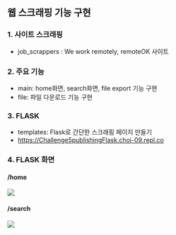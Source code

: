 ## 웹 스크래핑 기능 구현
### 1. 사이트 스크래핑
  + job_scrappers : We work remotely, remoteOK 사이트

### 2. 주요 기능
  + main: home화면, search화면, file export 기능 구현
  + file: 파일 다운로드 기능 구현
    
### 3. FLASK
  + templates: Flask로 간단한 스크래핑 페이지 만들기
  + https://Challenge5publishingFlask.choi-09.repl.co

### 4. FLASK 화면
#### /home
<img src = https://user-images.githubusercontent.com/51871037/221354244-5aae1f1d-8784-4825-aa36-d0553bb575aa.PNG>
<br>

#### /search
<img src = https://user-images.githubusercontent.com/51871037/221354444-8d728ea8-89ab-4e92-83e5-5e1dc1182e1d.png>
